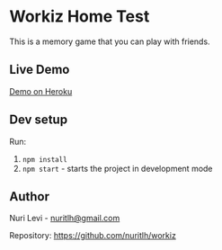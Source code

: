 # Workiz Home Test

This is a memory game that you can play with friends.

## Live Demo

[Demo on Heroku](https://workiz.herokuapp.com/)

## Dev setup

Run: 
1. `npm install`
1. `npm start` - starts the project in development mode

## Author
Nuri Levi - <nuritlh@gmail.com>

Repository: <https://github.com/nuritlh/workiz>
